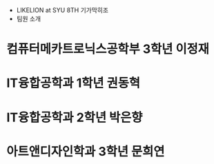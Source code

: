 ﻿* LIKELION at SYU 8TH 기가막히조
* 팀원 소개

# 컴퓨터메카트로닉스공학부 3학년 이정재
# IT융합공학과 1학년 권동혁
# IT융합공학과 2학년 박은향
# 아트앤디자인학과 3학년 문희연
